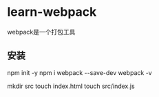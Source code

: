 # learn-webpack

webpack是一个打包工具

## 安装

npm init -y
npm i webpack --save-dev
webpack -v

mkdir src
touch index.html
touch src/index.js